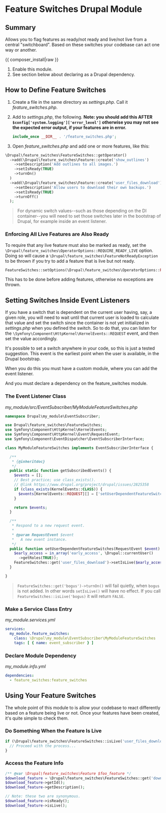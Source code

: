 <!--
id: readme
tags: ''
-->

# Feature Switches Drupal Module

## Summary

Allows you to flag features as ready/not ready and live/not live from a central "switchboard". Based on these switches your codebase can act one way or another.

{{ composer_install|raw }}

1. Enable this module.
2. See section below about declaring as a Drupal dependency.

## How to Define Feature Switches

1. Create a file in the same directory as _settings.php_. Call it _feature\_switches.php_.
2. Add to _settings.php_, the following.  **Note: you should add this AFTER `$config['system.logging']['error_level']` otherwise you may not see the expected error output, if your features are in error.**
   
    ```php
    include_once __DIR__ . '/feature_switches.php';
    ```
3. Open _feature\_switches.php_ and add one or more features, like this:

```php
\Drupal\feature_switches\FeatureSwitches::getOperator()
  ->add(\Drupal\feature_switches\Feature::create('show_outlines')
    ->setDescription('Add outlines to all images.')
    ->setIsReady(TRUE)
    ->turnOn()
  )
  ->add(\Drupal\feature_switches\Feature::create('user_files_download')
    ->setDescription('Allow users to download their own backups.')
    ->setIsReady(TRUE)
    ->turnOff()
  );
```

> For dynamic switch values--such as those depending on the DI container--you will need to set those switches later in the bootstrap of Drupal, for example inside an event listener.

### Enforcing All Live Features are Also Ready

To require that any live feature must also be marked as ready, set the `\Drupal\feature_switches\OperatorOptions::REQUIRE_READY_LIVE` option. Doing so will cause a `\Drupal\feature_switches\FeatureNotReadyException` to be thrown if you try to add a feature that is live but not ready.

```php
FeatureSwitches::setOptions(\Drupal\feature_switches\OperatorOptions::REQUIRE_READY_LIVE);
```

This has to be done before adding features, otherwise no exceptions are thrown.

## Setting Switches Inside Event Listeners

If you have a switch that is dependent on the current user having, say, a given role, you will need to wait until that current user is loaded to calculate that value and set the switch since the container is not yet initialized in _settings.php_ when you defined the switch. So to do that, you can listen for the `\Symfony\Component\HttpKernel\KernelEvents::REQUEST` event, and then set the value accordingly.

It's possible to set a switch anywhere in your code, so this is just a tested suggestion. This event is the earliest point when the user is available, in the Drupal bootstrap.

When you do this you must have a custom module, where you can add the event listener.

And you must declare a dependency on the feature_switches module.

### The Event Listener Class

_my\_module/src/EventSubscriber/MyModuleFeatureSwitches.php_

```php
namespace Drupal\my_module\EventSubscriber;

use Drupal\feature_switches\FeatureSwitches;
use Symfony\Component\HttpKernel\KernelEvents;
use Symfony\Component\HttpKernel\Event\RequestEvent;
use Symfony\Component\EventDispatcher\EventSubscriberInterface;

class MyModuleFeatureSwitches implements EventSubscriberInterface {

  /**
   * {@inheritdoc}
   */
  public static function getSubscribedEvents() {
    $events = [];
    // Best practice; use class_exists().
    // @link https://www.drupal.org/project/drupal/issues/2825358
    if (class_exists(KernelEvents::CLASS)) {
      $events[KernelEvents::REQUEST][] = ['setUserDependentFeatureSwitches', 0];
    }

    return $events;
  }

  /**
   * Respond to a new request event.
   *
   * @param RequestEvent $event
   *   A new event instance.
   */
  public function setUserDependentFeatureSwitches(RequestEvent $event) {
    $early_access = in_array('early_access', \Drupal::currentUser()
      ->getRoles(TRUE));
    FeatureSwitches::get('user_files_download')->setIsLive($early_access);
  }

}
```

> `FeatureSwitches::get('bogus')->turnOn()` will fail quietly, when `bogus` is not added. In other words `setIsLive()` will have no effect. If you call `FeatureSwitches::isLive('bogus)` it will return `FALSE`.

### Make a Service Class Entry

_my\_module.services.yml_

```yaml
services:
  my_module.feature_switches:
    class: \Drupal\my_module\EventSubscriber\MyModuleFeatureSwitches
    tags: [ { name: event_subscriber } ]

```

### Declare Module Dependency

_my\_module.info.yml_

```yaml
dependencies:
  - feature_switches:feature_switches

```

## Using Your Feature Switches

The whole point of this module to is allow your codebase to react differently based on a feature being live or not. Once your features have been created, it's quite simple to check them.

### Do Something When the Feature Is Live

```php
if (\Drupal\feature_switches\FeatureSwitches::isLive('user_files_download')) {
  // Proceed with the process...
}
```

### Access the Feature Info

```php
/** @var \Drupal\feature_switches\Feature $foo_feature */
$download_feature = \Drupal\feature_switches\FeatureSwitches::get('download');
$download_feature->getId();
$download_feature->getDescription();

// Note: these two are synonymous.
$download_feature->isReady();
$download_feature->isLive();
```
